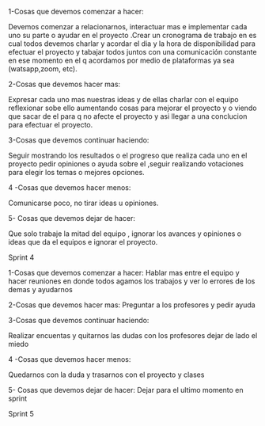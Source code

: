 1-Cosas que devemos comenzar a hacer:

Devemos comenzar a relacionarnos, interactuar mas e implementar cada uno su parte o ayudar en el proyecto .Crear un cronograma de trabajo en es cual todos devemos charlar y acordar el dia y la hora de disponibilidad para efectuar el proyecto y tabajar todos juntos con una comunicación constante  en ese momento en el q acordamos por medio de plataformas ya sea (watsapp,zoom, etc).

2-Cosas que devemos hacer mas:

Expresar cada uno mas nuestras ideas  y de ellas charlar con el equipo reflexionar sobe ello aumentando cosas para mejorar el proyecto y o viendo que sacar de el para q no afecte el proyecto y asi  llegar a una conclucion para efectuar el proyecto.

3-Cosas que devemos continuar haciendo:

Seguir mostrando  los resultados o el progreso que realiza cada uno en el proyecto pedir opiniones o ayuda sobre el ,seguir realizando votaciones para elegir los temas o mejores opciones.

4 -Cosas que devemos hacer menos:

Comunicarse poco, no tirar ideas u opiniones.

5- Cosas que devemos dejar de hacer:

Que solo trabaje la mitad del equipo , ignorar los avances y opiniones o ideas que  da el equipos e ignorar el proyecto.


Sprint 4 

 1-Cosas que devemos comenzar a hacer:
   Hablar mas entre el equipo y hacer reuniones en donde todos agamos los trabajos y ver lo errores de los demas y ayudarnos

2-Cosas que devemos hacer mas:
   Preguntar a los profesores y pedir ayuda

3-Cosas que devemos continuar haciendo:

 Realizar encuentas y quitarnos las dudas con los profesores dejar de lado el miedo

 4 -Cosas que devemos hacer menos:

 Quedarnos con la duda y trasarnos con el proyecto y clases 

 5- Cosas que devemos dejar de hacer:
 Dejar para el ultimo momento en sprint

 Sprint 5